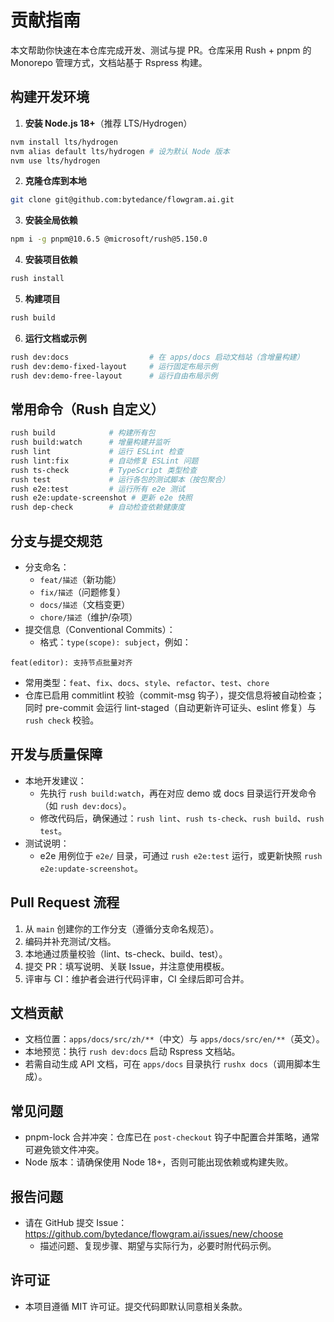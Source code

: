 # 贡献指南

本文帮助你快速在本仓库完成开发、测试与提 PR。仓库采用 Rush + pnpm 的 Monorepo 管理方式，文档站基于 Rspress 构建。

## 构建开发环境

1. **安装 Node.js 18+**（推荐 LTS/Hydrogen）

```bash
nvm install lts/hydrogen
nvm alias default lts/hydrogen # 设为默认 Node 版本
nvm use lts/hydrogen
```

2. **克隆仓库到本地**

```bash
git clone git@github.com:bytedance/flowgram.ai.git
```

3. **安装全局依赖**

```bash
npm i -g pnpm@10.6.5 @microsoft/rush@5.150.0
```

4. **安装项目依赖**

```bash
rush install
```

5. **构建项目**

```bash
rush build
```

6. **运行文档或示例**

```bash
rush dev:docs                  # 在 apps/docs 启动文档站（含增量构建）
rush dev:demo-fixed-layout     # 运行固定布局示例
rush dev:demo-free-layout      # 运行自由布局示例
```

## 常用命令（Rush 自定义）

```bash
rush build            # 构建所有包
rush build:watch      # 增量构建并监听
rush lint             # 运行 ESLint 检查
rush lint:fix         # 自动修复 ESLint 问题
rush ts-check         # TypeScript 类型检查
rush test             # 运行各包的测试脚本（按包聚合）
rush e2e:test         # 运行所有 e2e 测试
rush e2e:update-screenshot # 更新 e2e 快照
rush dep-check        # 自动检查依赖健康度
```

## 分支与提交规范

* 分支命名：
  * `feat/描述`（新功能）
  * `fix/描述`（问题修复）
  * `docs/描述`（文档变更）
  * `chore/描述`（维护/杂项）
* 提交信息（Conventional Commits）：
  * 格式：`type(scope): subject`，例如：

```text
feat(editor): 支持节点批量对齐
```

* 常用类型：`feat`、`fix`、`docs`、`style`、`refactor`、`test`、`chore`
* 仓库已启用 commitlint 校验（commit-msg 钩子），提交信息将被自动检查；同时 pre-commit 会运行 lint-staged（自动更新许可证头、eslint 修复）与 `rush check` 校验。

## 开发与质量保障

* 本地开发建议：
  * 先执行 `rush build:watch`，再在对应 demo 或 docs 目录运行开发命令（如 `rush dev:docs`）。
  * 修改代码后，确保通过：`rush lint`、`rush ts-check`、`rush build`、`rush test`。
* 测试说明：
  * e2e 用例位于 `e2e/` 目录，可通过 `rush e2e:test` 运行，或更新快照 `rush e2e:update-screenshot`。

## Pull Request 流程

1. 从 `main` 创建你的工作分支（遵循分支命名规范）。
2. 编码并补充测试/文档。
3. 本地通过质量校验（lint、ts-check、build、test）。
4. 提交 PR：填写说明、关联 Issue，并注意使用模板。
5. 评审与 CI：维护者会进行代码评审，CI 全绿后即可合并。

## 文档贡献

* 文档位置：`apps/docs/src/zh/**`（中文）与 `apps/docs/src/en/**`（英文）。
* 本地预览：执行 `rush dev:docs` 启动 Rspress 文档站。
* 若需自动生成 API 文档，可在 `apps/docs` 目录执行 `rushx docs`（调用脚本生成）。

## 常见问题

* pnpm-lock 合并冲突：仓库已在 `post-checkout` 钩子中配置合并策略，通常可避免锁文件冲突。
* Node 版本：请确保使用 Node 18+，否则可能出现依赖或构建失败。

## 报告问题

* 请在 GitHub 提交 Issue：https://github.com/bytedance/flowgram.ai/issues/new/choose
  * 描述问题、复现步骤、期望与实际行为，必要时附代码示例。

## 许可证

* 本项目遵循 MIT 许可证。提交代码即默认同意相关条款。
